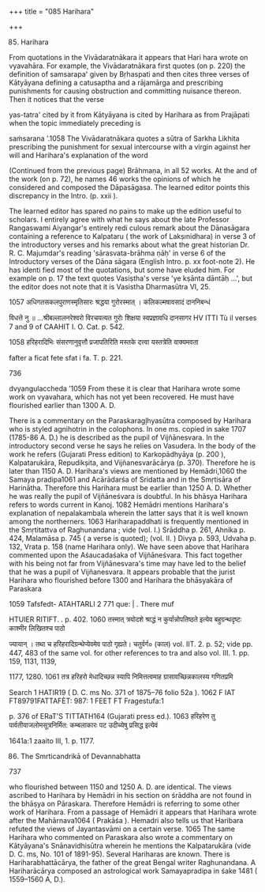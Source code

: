 +++
title = "085 Harihara"

+++

85. Harihara 

From quotations in the Vivādaratnākara it appears that Hari hara wrote on vyavahāra. For example, the Vivādaratnākara first quotes (on p. 220) the definition of samsarapa' given by Bṛhaspati and then cites three verses of Kātyāyana defining a catusaptha and a rājamārga and prescribing punishments for causing obstruction and committing nuisance thereon. Then it notices that the verse 

yas-tatra' cited by it from Kātyāyana is cited by Harihara as from Prajāpati when the topic immediately preceding is 

saṁsarana '.1058 The Vivādaratnākara quotes a sūtra of Sarkha Likhita prescribing the punishment for sexual intercourse with a virgin against her will and Harihara's explanation of the word 

(Continued from the previous page) Brāhmaṇa, in all 52 works. At the and of the work (on p. 72), he names 46 works the opinions of which he considered and composed the Dāpasāgasa. The learned editor points this discrepancy in the Intro. (p. xxii ). 

The learned editor has spared no pains to make up the edition useful to scholars. I entirely agree with what he says about the late Professor Rangaswami Aiyangar's entirely redi culous remark about the Dānasāgara containing a reference to Kalpataru ( the work of Lakṣınidhara) in verse 3 of the introductory verses and his remarks about what the great historian Dr. R. C. Majumdar's reading 'sārasvata-brāhma ṇāḥ' in verse 6 of the Introductory verses of the Dāna sāgara (English Intro. p. xx foot-note 2). He has identi fied most of the quotations, but some have eluded him. For example on p. 17 the text quotes Vasiṣtha's verse 'ye kṣānta dāntāḥ ...', but the editor does not note that it is Vasistha Dharmasūtra VI, 25. 

1057 अधिगतसकलपुराणस्मृतिसारः श्रद्धया गुरोरस्मात् । कलिकल्मषावसादं दाननिबन्धं 

विधत्ते नु ॥ ...श्रीबल्लालनरेश्वरो विरचयत्यत गुरोः शिक्षया स्वप्रज्ञावधि दानसागर HV ITTI Tù il verses 7 and 9 of CAAHIT I. O. Cat. p. 542. 

1058 हरिहरादिभिः संसरणानुवृत्तौ प्रजापतिरिति मस्तके दत्त्वा यस्तत्रेति वाक्यमवता 

fafter a ficat fete sfat i fa. T. p. 221. 

736 



dvyangulaccheda ’1059 From these it is clear that Harihara wrote some work on vyavahara, which has not yet been recovered. He must have flourished earlier than 1300 A. D. 

There is a commentary on the Paraskaragļhyasūtra composed by Harihara who is styled agnihotrin in the colophons. In one ms. copied in sake 1707 (1785-86 A. D.) he is described as the pupil of Vijñānesvara. In the introductory second verse he says he relies on Vasudera. In the body of the work he refers (Gujarati Press edition) to Karkopādhyāya (p. 200 ), Kalpatarukāra, Repudikșita, and Vijñanesvarācārya (p. 370). Therefore he is later than 1150 A. D. Harihara's views are mentioned by Hemādri,1060 the Samaya pradipa1061 and Acārādarśa of Sridatta and in the Smṛtisāra of Harinātha. Therefore this Harihara must be earlier than 1250 A. D. Whether he was really the pupil of Vijñāneśvara is doubtful. In his bhāsya Harihara refers to words current in Kanoj. 1082 Hemādri mentions Harihara's explanation of nepalakambala wherein the latter says that it is well known among the northerners. 1063 Hariharapaddhati is frequently mentioned in the Smṛtitattva of Raghunandana ; vide (vol. I.) Srāddha p. 261, Ahnika p. 424, Malamāsa p. 745 ( a verse is quoted); (vol. II. ) Divya p. 593, Udvaha p. 132, Vrata p. 158 (name Harihara only). We have seen above that Harihara commented upon the Aśaucadaśaka of Vijñāneśvara. This fact together with his being not far from Vijñānesvara's time may have led to the belief that he was a pupil of Vijñanesvara. It appears probable that the jurist Harihara who flourished before 1300 and Harihara the bhāsyakāra of Paraskara 

1059 Tafsfedt- ATAHTARLI 2 771 que: | . There muf 

HTUIER RITIFT. . p. 402. 1060 तस्मात् त्रयोदशे श्राद्धं न कुर्यान्नोपतिष्ठते इत्येव बहुग्रन्थदृष्टः काश्मीर लिखितश्च पाठो 

ज्यायान् । तथा च हरिहरादिग्रन्थेप्येवमेव पाठो गृह्यते। चतुर्वर्ग० (काल) vol. IIT. 2. p. 52; vide pp. 447, 483 of the same vol. for other references to tra and also vol. III. 1. pp. 159, 1131, 1139, 

1177, 1280. 1061 तत्र हरिहरो मेधादिच्छन्न स्यापि निमित्तत्वमाह ग्रासावच्छिन्नकालस्य गणितप्रमि 

Search 1 HATIR19 ( D. C. ms No. 371 of 1875–76 folio 52a ). 1062 F IAT FT89791FATTAFÈT: 987: 1 FEET FT Fragestufa:1 

p. 376 of ERaT'S TITTATH164 (Gujarati press ed.). 1063 हरिहरेण तु पार्वतीयाजलोमसूत्रनिर्मित: कम्बलाकारः पट उदीच्येषु प्रसिद्ध इत्येवं 

1641a:1 zaaito III, 1. p. 1177. 

86. The Smrticandrikā of Devannabhatta 

737 

who flourished between 1150 and 1250 A. D. are identical. The views ascribed to Harihara by Hemādri in his section on śrāddha are not found in the bhāṣya on Pāraskara. Therefore Hemādri is referring to some other work of Harihara. From a passage of Hemādri it appears that Harihara wrote after the Mahārnava1064 ( Prakāśa ). Hemadri also tells us that Haribara refuted the views of Jayantasvāmi on a certain verse. 1065 The same Harihara who commented on Paraskara also wrote a commentary on Kātyāyana's Snānavidhisūtra wherein he mentions the Kalpatarukāra (vide D. C. ms, No. 101 of 1891-95). Several Hariharas are known. There is Hariharabhattācārya, the father of the great Bengal writer Raghunandana. A Hariharācārya composed an astrological work Samayapradipa in śake 1481 ( 1559–1560 A, D.). 

